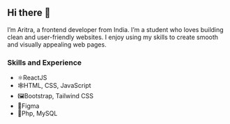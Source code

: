## Hi there 👋
 I’m Aritra, a frontend developer from India. I’m a student who loves building clean and user-friendly websites. I enjoy using my skills to create smooth and visually appealing web pages.

### Skills and Experience
- ⚛️ReactJS
- 🕸️HTML, CSS, JavaScript
- 🖼️Bootstrap, Tailwind CSS
- 🎨Figma
- 🐘Php, MySQL

[]([url](https://user-images.githubusercontent.com/74038190/235224431-e8c8c12e-6826-47f1-89fb-2ddad83b3abf.gif))



